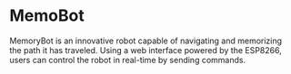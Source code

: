 # MemoBot
MemoryBot is an innovative robot capable of navigating and memorizing the path it has traveled. Using a web interface powered by the ESP8266, users can control the robot in real-time by sending commands.
